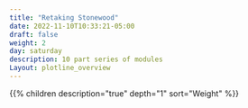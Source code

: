 ```yaml
---
title: "Retaking Stonewood"
date: 2022-11-10T10:33:21-05:00
draft: false
weight: 2
day: saturday
description: 10 part series of modules
Layout: plotline_overview
---
```


{{% children description="true" depth="1"  sort="Weight" %}}

